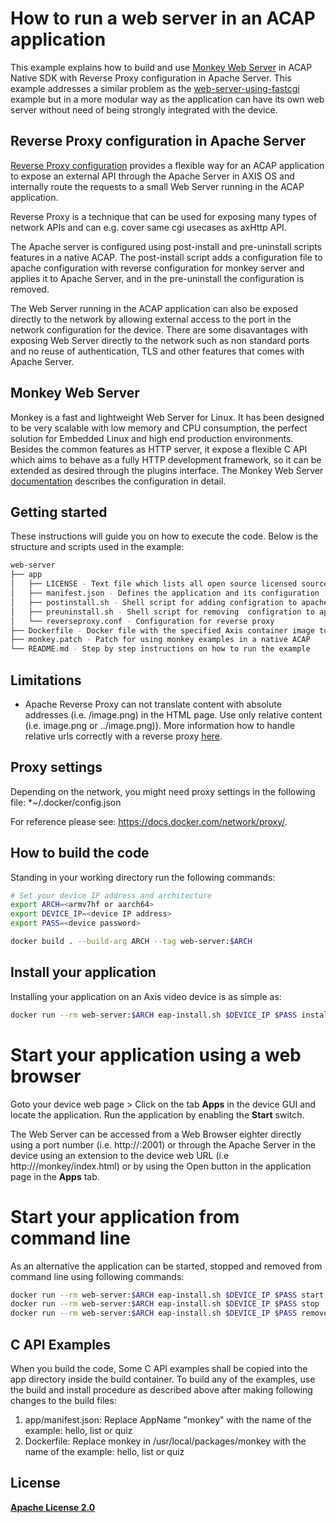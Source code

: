 # How to run a web server in an ACAP application

This example explains how to build and use [Monkey Web Server](https://github.com/monkey/monkey) in ACAP Native SDK with Reverse Proxy configuration in Apache Server.
This example addresses a similar problem as the [web-server-using-fastcgi](../web-server-using-fastcgi) example but in a more modular way as the application can have its own web server without need of being strongly integrated with the device.

## Reverse Proxy configuration in Apache Server

[Reverse Proxy configuration](https://httpd.apache.org/docs/2.4/howto/reverse_proxy.html) provides a flexible way for an ACAP application to expose an external API through the Apache Server in AXIS OS and internally route the requests to a small Web Server running in the ACAP application.

Reverse Proxy is a technique that can be used for exposing many types of network APIs and can e.g. cover same cgi usecases as axHttp API.

The Apache server is configured using post-install and pre-uninstall scripts features in a native ACAP. The post-install script adds a configuration file to apache configuration with reverse configuration for monkey server and applies it to Apache Server, and in the pre-uninstall the configuration is removed.

The Web Server running in the ACAP application can also be exposed directly to the network by allowing external access to the port in the network configuration for the device. There are some disavantages with exposing Web Server directly to the network such as non standard ports and no reuse of authentication, TLS and other features that comes with Apache Server.

## Monkey Web Server

Monkey is a fast and lightweight Web Server for Linux. It has been designed to be very scalable with low memory and CPU consumption, the perfect solution for Embedded Linux and high end production environments. Besides the common features as HTTP server, it expose a flexible C API which aims to behave as a fully HTTP development framework, so it can be extended as desired through the plugins interface. The Monkey Web Server [documentation](http://monkey-project.com/documentation/1.5) describes the configuration in detail.

## Getting started

These instructions will guide you on how to execute the code. Below is the structure and scripts used in the example:

```bash
web-server
├── app
│   ├── LICENSE - Text file which lists all open source licensed source code distributed with the application
│   ├── manifest.json - Defines the application and its configuration
│   ├── postinstall.sh - Shell script for adding configration to apache
│   ├── preuninstall.sh - Shell script for removing  configration to apache
│   └── reverseproxy.conf - Configuration for reverse proxy
├── Dockerfile - Docker file with the specified Axis container image to build the example specified
├── monkey.patch - Patch for using monkey examples in a native ACAP
└── README.md - Step by step instructions on how to run the example
```

## Limitations

* Apache Reverse Proxy can not translate content with absolute addresses (i.e. /image.png) in the HTML page. Use only relative content (i.e. image.png or ../image.png)). More information how to handle relative urls correctly with a reverse proxy [here](https://serverfault.com/questions/561892/how-to-handle-relative-urls-correctly-with-a-reverse-proxy).

## Proxy settings

Depending on the network, you might need proxy settings in the following file: *~/.docker/config.json

For reference please see: https://docs.docker.com/network/proxy/.

## How to build the code

Standing in your working directory run the following commands:

```bash
# Set your device IP address and architecture
export ARCH=<armv7hf or aarch64>
export DEVICE_IP=<device IP address>
export PASS=<device password>

docker build . --build-arg ARCH --tag web-server:$ARCH
```

## Install your application

Installing your application on an Axis video device is as simple as:

```bash
docker run --rm web-server:$ARCH eap-install.sh $DEVICE_IP $PASS install
```

# Start your application using a web browser

Goto your device web page > Click on the tab **Apps** in the device GUI and locate the application. Run the application by enabling the **Start** switch.

The Web Server can be accessed from a Web Browser eighter directly using a port number (i.e. http://<device-ip>:2001) or through the Apache Server in the device using an extension to the device web URL (i.e http://<device-ip>/monkey/index.html) or by using the Open button in the application page in the **Apps** tab.

# Start your application from command line

As an alternative the application can be started, stopped and removed from command line using following commands:

```bash
docker run --rm web-server:$ARCH eap-install.sh $DEVICE_IP $PASS start
docker run --rm web-server:$ARCH eap-install.sh $DEVICE_IP $PASS stop
docker run --rm web-server:$ARCH eap-install.sh $DEVICE_IP $PASS remove
```

## C API Examples

When you build the code, Some C API examples shall be copied into the app directory inside the build container. To build any of the examples, use the build and install procedure as described above after making following changes to the build files:

1. app/manifest.json: Replace AppName "monkey" with the name of the example: hello, list or quiz
2. Dockerfile: Replace monkey in /usr/local/packages/monkey with the name of the example: hello, list or quiz

## License

**[Apache License 2.0](../LICENSE)**
